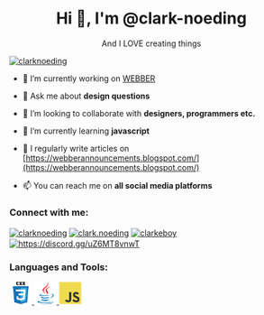 <h1 align="center">Hi 👋, I'm @clark-noeding</h1>
<p align="center">And I LOVE creating things</p>

<p align="left"> <a href="https://twitter.com/clarknoeding" target="blank"><img src="https://img.shields.io/twitter/follow/clarknoeding?logo=twitter&style=for-the-badge" alt="clarknoeding" /></a> </p>

- 🚀 I’m currently working on [WEBBER](https://webber.neocities.org/)

- 💬 Ask me about **design questions**

- 👀 I’m looking to collaborate with **designers, programmers etc.**

- 🌱 I’m currently learning **javascript**

- 📝 I regularly write articles on [https://webberannouncements.blogspot.com/](https://webberannouncements.blogspot.com/)

- 📫 You can reach me on **all social media platforms**

<h3 align="left">Connect with me:</h3>
<p align="left">
<a href="https://twitter.com/clarknoeding" target="blank"><img align="center" src="https://raw.githubusercontent.com/rahuldkjain/github-profile-readme-generator/master/src/images/icons/Social/twitter.svg" alt="clarknoeding" height="30" width="40" /></a>
<a href="https://instagram.com/clark.noeding" target="blank"><img align="center" src="https://raw.githubusercontent.com/rahuldkjain/github-profile-readme-generator/master/src/images/icons/Social/instagram.svg" alt="clark.noeding" height="30" width="40" /></a>
<a href="https://www.youtube.com/c/clarkeboy" target="blank"><img align="center" src="https://raw.githubusercontent.com/rahuldkjain/github-profile-readme-generator/master/src/images/icons/Social/youtube.svg" alt="clarkeboy" height="30" width="40" /></a>
<a href="https://discord.gg/https://discord.gg/uZ6MT8vnwT" target="blank"><img align="center" src="https://raw.githubusercontent.com/rahuldkjain/github-profile-readme-generator/master/src/images/icons/Social/discord.svg" alt="https://discord.gg/uZ6MT8vnwT" height="30" width="40" /></a>
</p>

<h3 align="left">Languages and Tools:</h3>
<p align="left"> <a href="https://www.w3schools.com/css/" target="_blank" rel="noreferrer"> <img src="https://raw.githubusercontent.com/devicons/devicon/master/icons/css3/css3-original-wordmark.svg" alt="css3" width="40" height="40"/> </a> <a href="https://www.java.com" target="_blank" rel="noreferrer"> <img src="https://raw.githubusercontent.com/devicons/devicon/master/icons/java/java-original.svg" alt="java" width="40" height="40"/> </a> <a href="https://developer.mozilla.org/en-US/docs/Web/JavaScript" target="_blank" rel="noreferrer"> <img src="https://raw.githubusercontent.com/devicons/devicon/master/icons/javascript/javascript-original.svg" alt="javascript" width="40" height="40"/> </a> </p>
